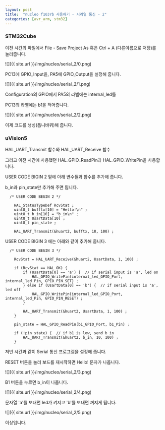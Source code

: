 ```yaml
---
layout: post
title:  "nucleo f103rb 사용하기 - 시리얼 통신 - 2"
categories: [avr_arm, stm32]
---
```


### STM32Cube

이전 시간의 파일에서 File - Save Project As 혹은 Ctrl + A (다른이름으로 저장)를 눌러줍니다.

![]({{ site.url }}/img/nucleo/serial_2/0.png)

PC13에 GPIO_Input을, PA5에 GPIO_Output을 설정해 줍니다.

![]({{ site.url }}/img/nucleo/serial_2/1.png)

Configuration의 GPIO에서 PA5의 라벨에는 internal_led를

PC13의 라벨에는 b1을 적어줍니다.

![]({{ site.url }}/img/nucleo/serial_2/2.png)

이제 코드를 생성(톱니바퀴)해 줍니다.

### uVision5

HAL_UART_Transmit 함수와 HAL_UART_Receive 함수

그리고 이전 시간에 사용했던 HAL_GPIO_ReadPin과 HAL_GPIO_WritePin을 사용합니다.

USER CODE BIGIN 2 밑에 아래 변수들과 함수를 추가해 줍니다.

b_in과 pin_state만 추가해 주면 됩니다.

~~~
  /* USER CODE BEGIN 2 */
	
	HAL_StatusTypeDef RcvStat ;
	uint8_t bufftx[10] = "Hello!\n" ;
	uint8_t b_in[10] = "b_in\n" ;
	uint8_t UsartData[10] ;
	uint8_t pin_state ;
	
	HAL_UART_Transmit(&huart2, bufftx, 10, 100) ;
~~~

USER CODE BIGIN 3 에는 아래와 같이 추가해 줍니다.

~~~
  /* USER CODE BEGIN 3 */
		
	RcvStat = HAL_UART_Receive(&huart2, UsartData, 1, 100) ;
		
	if (RcvStat == HAL_OK) {
		if (UsartData[0] == 'a') {  // if serial input is 'a', led on
			HAL_GPIO_WritePin(internal_led_GPIO_Port, internal_led_Pin, GPIO_PIN_SET) ;
		} else if (UsartData[0] == 'b') {  // if serial input is 'a', led off
			HAL_GPIO_WritePin(internal_led_GPIO_Port, internal_led_Pin, GPIO_PIN_RESET) ;
		}
		
		HAL_UART_Transmit(&huart2, UsartData, 1, 100) ;
	}
	
	pin_state = HAL_GPIO_ReadPin(b1_GPIO_Port, b1_Pin) ;
	
	if (!pin_state) {  // if b1 is low, send b_in
		HAL_UART_Transmit(&huart2, b_in, 10, 100) ;
	}
~~~

저번 시간과 같이 Serial 통신 프로그램을 설정해 줍니다.

RESET 버튼을 눌러 보드를 재시작하면 Hello! 문자가 나옵니다.

![]({{ site.url }}/img/nucleo/serial_2/3.png)

B1 버튼을 누르면 b_in이 나옵니다.

![]({{ site.url }}/img/nucleo/serial_2/4.png)

문자열 'a'를 보내면 led가 켜지고 'b'를 보내면 꺼지게 됩니다.

![]({{ site.url }}/img/nucleo/serial_2/5.png)

이상입니다.
